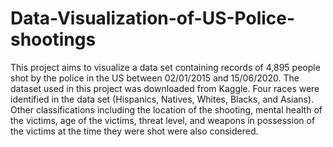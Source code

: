# Data-Visualization-of-US-Police-shootings
This project aims to visualize a data set containing records of 4,895 people shot by the police in the US between 02/01/2015 and 15/06/2020. The dataset used in this project was downloaded from Kaggle. Four races were identified in the data set (Hispanics, Natives, Whites, Blacks, and Asians). Other classifications including the location of the shooting, mental health of the victims, age of the victims, threat level, and weapons in possession of the victims at the time they were shot were also considered.
